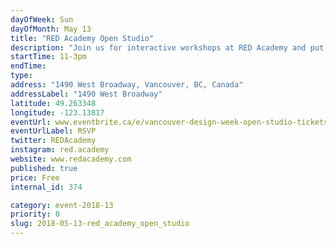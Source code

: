 ```yaml
---
dayOfWeek: Sun
dayOfMonth: May 13
title: "RED Academy Open Studio"
description: "Join us for interactive workshops at RED Academy and put yourself in the driver's seat of the design process. Don't know what any of these words mean? No problem! We love tech and we love to teach, so no experience is needed to make the most of our workshops across Vancouver Design Week.<br> <br> We'll be running these activities on UX/UI (user experience/user interface), throughout the day, so feel free to pop in and out to get a taste of what we have to offer.<br> <br> * Mood boards and colour theory<br> * Design challenges and inspiration<br> * User interface questionnaires<br> * Networking and community building<br> <br> After your journey, make sure to stop by Party Town for a coffee and a chance to win a free Essentials Design course. Use the time to network with Vancouver's design community and learn more about what RED Academy's about! <br> <br> In our programs, students work with Community Partners as their clients. These partners are either non profits or impact start-ups, because giving back is what we do. It’s the basis of our curriculum, the foundation of our education model, and the reason we show up day in and day out. If you're interested in getting involved as a Community Partner, be sure to get in touch!"
startTime: 11-3pm
endTime: 
type: 
address: "1490 West Broadway, Vancouver, BC, Canada"
addressLabel: "1490 West Broadway"
latitude: 49.263348
longitude: -123.13817
eventUrl: www.eventbrite.ca/e/vancouver-design-week-open-studio-tickets-45303883134
eventUrlLabel: RSVP
twitter: REDAcademy
instagram: red.academy
website: www.redacademy.com
published: true
price: Free
internal_id: 374

category: event-2018-13
priority: 0
slug: 2018-05-13-red_academy_open_studio
---
```

